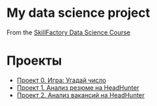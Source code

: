 # My data science project

From the [SkillFactory Data Science Course](https://github.com/TimTrue/Tim_SK)

# Проекты
* [Проект 0. Игра: Угадай число](https://github.com/TimTrue/Tim_SK/tree/main/project_0)
* [Проект 1. Анализ резюме на HeadHunter](https://github.com/TimTrue/Tim_SK/tree/main/sk_scum/PROJECT_1_%D0%90%D0%BD%D0%B0%D0%BB%D0%B8%D0%B7_%D1%80%D0%B5%D0%B7%D1%8E%D0%BC%D0%B5_%D0%B8%D0%B7_HeadHunter)
* [Проект 2. Анализ вакансий на HeadHunter](https://github.com/TimTrue/Tim_SK/tree/main/sk_scum/PROJECT_2_Анализ_вакансий_из_HeadHunter)